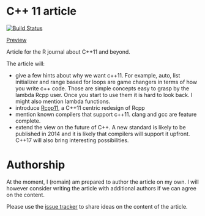 C++ 11 article
=============

[![Build Status](https://travis-ci.org/romainfrancois/cpp11_article.png)](https://travis-ci.org/romainfrancois/cpp11_article)

[Preview](https://www.dropbox.com/s/pisjtkcdx4rzgpy/Rcpp11_article.pdf)

Article for the R journal about C++11 and beyond. 

The article will:
 - give a few hints about why we want c++11. For example, auto, list 
   initializer and range based for loops 
   are game changers in terms of how you write c++ code. 
   Those are simple concepts easy to grasp by the 
   lambda Rcpp user. Once you start to use them it is hard to look back. 
   I might also mention lambda functions. 
 - introduce [Rcpp11](https://github.com/romainfrancois/Rcpp11), 
   a C++11 centric redesign of Rcpp 
 - mention known compilers that support c++11. clang and gcc are feature complete. 
 - extend the view on the future of C++. A new standard is likely to 
   be published in 2014 and it is likely that compilers will support it upfront. 
   C++17 will also bring interesting possibilities. 
   
   
Authorship
==========

At the moment, I (romain) am prepared to author the article on my own. 
I will however consider writing the article with additional authors if
we can agree on the content. 

Please use the [issue tracker](https://github.com/romainfrancois//issues)
to share ideas on the content of the article. 
